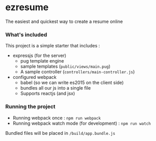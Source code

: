 # ezresume
The easiest and quickest way to create a resume online
  
  
### What's included
This project is a simple starter that includes :  
* expressjs (for the server)
  * pug template engine
  * sample templates (`public/views/main.pug`)
  * A sample controller (`controllers/main-controller.js`)
* configured webpack
  * babel (so we can write es2015 on the client side)
  * bundles all our js into a single file
  * Supports reactjs (and jsx)
  
### Running the project  
* Running webpack once : `npm run webpack`  
* Running webpack watch mode (for development) : `npm run watch`
  
Bundled files will be placed in `/build/app.bundle.js`
